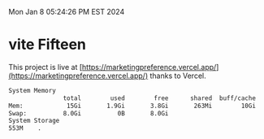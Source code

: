 Mon Jan  8 05:24:26 PM EST 2024

# vite Fifteen


This project is live at [https://marketingpreference.vercel.app/](https://marketingpreference.vercel.app/) thanks to Vercel.

```bash
System Memory
               total        used        free      shared  buff/cache   available
Mem:            15Gi       1.9Gi       3.8Gi       263Mi        10Gi        13Gi
Swap:          8.0Gi          0B       8.0Gi
System Storage
553M	.
```
```bash

